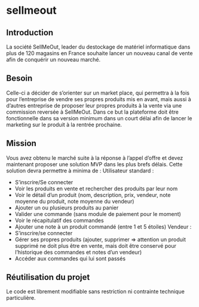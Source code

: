 # sellmeout

## Introduction
La société SellMeOut, leader du destockage de matériel informatique dans plus de 120 magasins en
France souhaite lancer un nouveau canal de vente afin de conquérir un nouveau marché.

## Besoin
Celle-ci a décider de s’orienter sur un market place, qui permettra à la fois pour l’entreprise de
vendre ses propres produits mis en avant, mais aussi à d’autres entreprise de proposer leur propres
produits à la vente via une commission reversée à SellMeOut.
Dans ce but la plateforme doit être fonctionnelle dans sa version minimum dans un court délai afin
de lancer le marketing sur le produit à la rentrée prochaine.

## Mission
Vous avez obtenu le marché suite à la réponse à l’appel d’offre et devez maintenant proposer une
solution MVP dans les plus brefs délais.
Cette solution devra permettre à minima de :
Utilisateur standard :
- S’inscrire/Se connecter
- Voir les produits en vente et rechercher des produits par leur nom
- Voir le détail d’un produit (nom, description, prix, vendeur, note moyenne du produit, note
moyenne du vendeur)
- Ajouter un ou plusieurs produits au panier
- Valider une commande (sans module de paiement pour le moment)
- Voir le récapitulatif des commandes
- Ajouter une note à un produit commandé (entre 1 et 5 étoiles)
Vendeur :
- S’inscrire/se connecter
- Gérer ses propres produits (ajouter, supprimer => attention un produit supprimé ne doit plus
être en vente, mais doit être conservé pour l’historique des commandes et notes d’un
vendeur)
- Accéder aux commandes qui lui sont passés

## Réutilisation du projet
Le code est librement modifiable sans restriction ni contrainte technique particulière.

